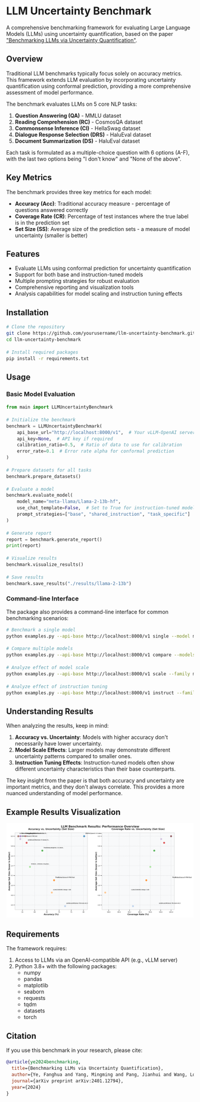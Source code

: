 # LLM Uncertainty Benchmark

A comprehensive benchmarking framework for evaluating Large Language Models (LLMs) using uncertainty quantification, based on the paper ["Benchmarking LLMs via Uncertainty Quantification"](https://arxiv.org/abs/2401.12794).

## Overview

Traditional LLM benchmarks typically focus solely on accuracy metrics. This framework extends LLM evaluation by incorporating uncertainty quantification using conformal prediction, providing a more comprehensive assessment of model performance.

The benchmark evaluates LLMs on 5 core NLP tasks:
1. **Question Answering (QA)** - MMLU dataset
2. **Reading Comprehension (RC)** - CosmosQA dataset
3. **Commonsense Inference (CI)** - HellaSwag dataset
4. **Dialogue Response Selection (DRS)** - HaluEval dataset
5. **Document Summarization (DS)** - HaluEval dataset

Each task is formulated as a multiple-choice question with 6 options (A-F), with the last two options being "I don't know" and "None of the above".

## Key Metrics

The benchmark provides three key metrics for each model:

- **Accuracy (Acc)**: Traditional accuracy measure - percentage of questions answered correctly
- **Coverage Rate (CR)**: Percentage of test instances where the true label is in the prediction set
- **Set Size (SS)**: Average size of the prediction sets - a measure of model uncertainty (smaller is better)

## Features

- Evaluate LLMs using conformal prediction for uncertainty quantification
- Support for both base and instruction-tuned models
- Multiple prompting strategies for robust evaluation
- Comprehensive reporting and visualization tools
- Analysis capabilities for model scaling and instruction tuning effects

## Installation

```bash
# Clone the repository
git clone https://github.com/yourusername/llm-uncertainty-benchmark.git
cd llm-uncertainty-benchmark

# Install required packages
pip install -r requirements.txt
```

## Usage

### Basic Model Evaluation

```python
from main import LLMUncertaintyBenchmark

# Initialize the benchmark
benchmark = LLMUncertaintyBenchmark(
    api_base_url="http://localhost:8000/v1",  # Your vLLM-OpenAI server endpoint
    api_key=None,  # API key if required
    calibration_ratio=0.5,  # Ratio of data to use for calibration
    error_rate=0.1  # Error rate alpha for conformal prediction
)

# Prepare datasets for all tasks
benchmark.prepare_datasets()

# Evaluate a model
benchmark.evaluate_model(
    model_name="meta-llama/Llama-2-13b-hf",
    use_chat_template=False,  # Set to True for instruction-tuned models
    prompt_strategies=["base", "shared_instruction", "task_specific"]
)

# Generate report
report = benchmark.generate_report()
print(report)

# Visualize results
benchmark.visualize_results()

# Save results
benchmark.save_results("./results/llama-2-13b")
```

### Command-line Interface

The package also provides a command-line interface for common benchmarking scenarios:

```bash
# Benchmark a single model
python examples.py --api-base http://localhost:8000/v1 single --model meta-llama/Llama-2-13b-hf

# Compare multiple models
python examples.py --api-base http://localhost:8000/v1 compare --models meta-llama/Llama-2-7b-hf meta-llama/Llama-2-13b-hf

# Analyze effect of model scale
python examples.py --api-base http://localhost:8000/v1 scale --family meta-llama/Llama-2 --sizes 7b 13b 70b

# Analyze effect of instruction tuning
python examples.py --api-base http://localhost:8000/v1 instruct --family meta-llama/Llama-2 --sizes 7b 13b
```

## Understanding Results

When analyzing the results, keep in mind:

1. **Accuracy vs. Uncertainty**: Models with higher accuracy don't necessarily have lower uncertainty.
2. **Model Scale Effects**: Larger models may demonstrate different uncertainty patterns compared to smaller ones.
3. **Instruction Tuning Effects**: Instruction-tuned models often show different uncertainty characteristics than their base counterparts.

The key insight from the paper is that both accuracy and uncertainty are important metrics, and they don't always correlate. This provides a more nuanced understanding of model performance.

## Example Results Visualization

![Example Benchmark Visualization](./docs/example_visualization.png)

## Requirements

The framework requires:

1. Access to LLMs via an OpenAI-compatible API (e.g., vLLM server)
2. Python 3.8+ with the following packages:
   - numpy
   - pandas
   - matplotlib
   - seaborn
   - requests
   - tqdm
   - datasets
   - torch

## Citation

If you use this benchmark in your research, please cite:

```bibtex
@article{ye2024benchmarking,
  title={Benchmarking LLMs via Uncertainty Quantification},
  author={Ye, Fanghua and Yang, Mingming and Pang, Jianhui and Wang, Longyue and Wong, Derek F. and Yilmaz, Emine and Shi, Shuming and Tu, Zhaopeng},
  journal={arXiv preprint arXiv:2401.12794},
  year={2024}
}
```